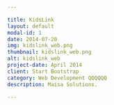```yaml
---

title: KidsLink
layout: default
modal-id: 1
date: 2014-07-20
img: kidslink_web.png
thumbnail: kidslink_web.png
alt: kidslink_web
project-date: April 2014
client: Start Bootstrap
category: Web Development QQQQQQ
description: Maisa Solutions.

---
```

